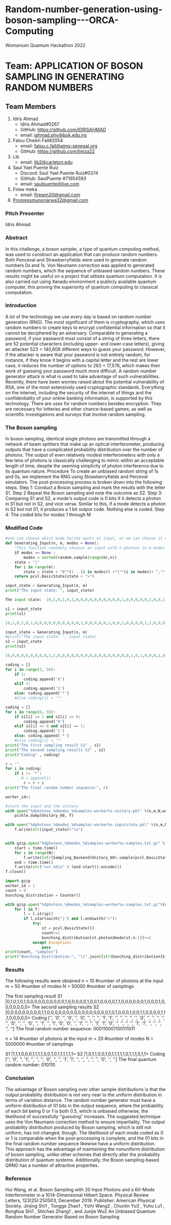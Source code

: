 # Random-number-generation-using-boson-sampling---ORCA-Computing
Womanium Quantum Hackathon 2022

# Team: APPLICATION OF BOSON SAMPLING IN GENERATING RANDOM NUMBERS
## Team Members
1. Idris Ahmad
    * Idris Ahmad#0267 
    * GitHub: https://github.com/IDRISAHMAD
    * email: iahmad.phy@buk.edu.ng
2. Fatou Cheikh Fall#2054 
    * email: fatou.c.fall@aims-senegal.org
    * GitHub: https://github.com/timza22
3. Lib
    * email: lib2@carleton.edu
4. Saul Yael Puente Ruiz
    * Discord: Saúl Yael Puente Ruiz#0374
    * GitHub: SaulPuente #71954593
    * email: saulpuente@live.com
5. Firew meka
    * email: firewm20@gmail.com
6. Progressmunoriarwa32@gmail.com

### Pitch Presenter
Idris Ahmad

### Abstract
In this challenge, a boson sampler, a type of quantum computing method, was used to construct an application that can produce random numbers. Both Penceval and Strawberryfields were used to generate random numbers 0s and 1s. Von Neumann correction was applied to generated random numbers, which the sequence of unbiased random numbers. These results might be useful on a project that utilizes quantum computation. It is also carried out using Xanadu environment a publicly available quantum computer, this proving the superiority of quantum computing to classical computation.
### Introduction 
A lot of the technology we use every day is based on random number generation (RNG). The most significant of them is cryptography, which uses random numbers to create keys to encrypt confidential information so that it cannot be deciphered by an adversary. Comparable to generating a password, if your password must consist of a string of three letters, there are 52 potential characters (including upper- and lower-case letters), giving an attacker 523 = 140,608 different ways to guess your password. However, if the attacker is aware that your password is not entirely random, for instance, if they know it begins with a capital letter and the rest are lower case, it reduces the number of options to 263 = 17,576, which makes their work of guessing your password much more difficult.
A random number generator attack is what is used to take advantage of such vulnerabilities. Recently, there have been worries raised about the potential vulnerability of RSA, one of the most extensively used cryptographic standards. Everything on the internet, including the security of the internet of things and the confidentiality of your online banking information, is supported by this technology.
There are uses for random numbers besides encryption. They are necessary for lotteries and other chance-based games, as well as scientific investigations and surveys that involve random sampling.

### The Boson sampling
In boson sampling, identical single photons are transmitted through a network of beam splitters that make up an optical interferometer, producing outputs that have a complicated probability distribution over the number of photons. The output of even relatively modest interferometers with only a few tens of photons is classically challenging to mimic within an acceptable length of time, despite the seeming simplicity of photon interference due to its quantum nature.
Procedure
To create an unbiased random string of 1s and 0s, we implement the RNG using Strawberryfields and Perceval simulators.
The post-processing process is broken down into the following steps.
Step 1: Conduct a Boson sampling and mark the results with the letter S1.
Step 2 Repeat the Boson sampling and note the outcome as S2.
Step 3: Comparing S1 and S2, a mode's output code is 0 bits if it detects a photon in S1 but not in S2, and vice versa. Similar to this, if a mode detects a photon in S2 but not S1, it produces a 1 bit output code. Nothing else is coded.
Step 4: The coded bits for modes 1 through M
### Modified Code
```python
#one can choose which mode he/she wants at input, or we can choose it randomly
def Generating_Input(n, m, modes = None):
    "This function randomly chooses an input with n photons in m modes."
    if modes == None :
        modes = sorted(random.sample(range(m),n))
    state = "|"
    for i in range(m):
        state = state + "0"*(1 - (i in modes)) +"1"*(i in modes)+ ","*(i < m-1)
    return pcvl.BasicState(state + ">")

input_state = Generating_Input(n, m)
print("The input state: ", input_state)

The input state:  |0,1,0,1,0,1,0,0,0,0,0,0,0,0,0,0,1,0,0,0,0,0,1,0,0,1,0,0,0,0,1,1,0,0,0,0,0,0,1,0,0,0,1,0,0,0,0,0,0,0>

s1 = input_state
print(s1)

|0,1,0,1,0,1,0,0,0,0,0,0,0,0,0,0,1,0,0,0,0,0,1,0,0,1,0,0,0,0,1,1,0,0,0,0,0,0,1,0,0,0,1,0,0,0,0,0,0,0>

input_state = Generating_Input(n, m)
#print("The input state: ", input_state)
s2 = input_state
print(s2)

|0,0,0,0,0,0,0,0,0,1,1,0,0,0,0,0,0,0,0,0,0,0,0,0,0,0,0,1,0,1,0,0,0,1,0,0,1,1,0,0,0,0,1,1,1,0,0,0,0,0>

coding = []
for i in range(1, 50):
    if 1:
        coding.append('0')
    elif 2:
        coding.append('1') 
    else: coding.append('*')
    #else coding[i] = '*'

coding = []
for i in range(0, 50):
    if s1[i] == 1 and s2[i] == 0:
        coding.append('0')
    elif s1[i] == 0 and s2[i] == 1:
        coding.append('1') 
    else: coding.append('*')
    #else coding[i] = '*'
print("The first sampling result S1" , s1)
print("The second sampling results S2" , s2)
print("Coding" , coding)

r = ''
for i in coding:
    if i != '*':
       # r.append(i)
        r = r + i
print("The final random number sequence:", r)

worker_id=1

#store the input and the unitary
with open("%dphotons_%dmodes_%dsamples-worker%s-unitary.pkl" %(n,m,N,worker_id), 'wb') as f:
    pickle.dump(Unitary_60, f)

with open("%dphotons_%dmodes_%dsamples-worker%s-inputstate.pkl" %(n,m,N,worker_id), 'w') as f:
    f.write(str(input_state)+"\n")


with gzip.open("%dphotons_%dmodes_%dsamples-worker%s-samples.txt.gz" %(n,m,N,worker_id), 'wb') as f:
    start = time.time()
    for i in range(N):
        f.write((str(Sampling_Backend(Unitary_60).sample(pcvl.BasicState(input_state)))+"\n").encode());
    end = time.time()
    f.write(str("==> %d\n" % (end-start)).encode())
f.close()

import gzip
worker_id = 1
count = 0
bunching_distribution = Counter()

with gzip.open("%dphotons_%dmodes_%dsamples-worker%s-samples.txt.gz"%(n,m,N,worker_id), "rt") as f:
    for l in f:
        l = l.strip()
        if l.startswith("|") and l.endswith(">"):
            try:
                st = pcvl.BasicState(l)
                count+=1
                bunching_distribution[st.photon2mode(st.n-1)]+=1
            except Exception:
                pass
print(count, "samples")
print("Bunching Distribution:", "\t".join([str(bunching_distribution[k]) for k in range(m)]))
```
### Results
The following results were obtained 
n = 10       #number of photons at the input
m = 50      #number of modes
N = 50000  #number of samplings

The first sampling result S1 |0,1,0,1,0,1,0,0,0,0,0,0,0,0,0,0,1,0,0,0,0,0,1,0,0,1,0,0,0,0,1,1,0,0,0,0,0,0,1,0,0,0,1,0,0,0,0,0,0,0>
The second sampling results S2 |0,0,0,0,0,0,0,0,0,1,1,0,0,0,0,0,0,0,0,0,0,0,0,0,0,0,0,1,0,1,0,0,0,1,0,0,1,1,0,0,0,0,1,1,1,0,0,0,0,0>
Coding ['*', '0', '*', '0', '*', '0', '*', '*', '*', '1', '1', '*', '*', '*', '*', '*', '0', '*', '*', '*', '*', '*', '0', '*', '*', '0', '*', '1', '*', '1', '0', '0', '*', '1', '*', '*', '1', '1', '0', '*', '*', '*', '*', '1', '1', '*', '*', '*', '*', '*']
The final random number sequence: 000110001100111011


n = 14       #number of photons at the input
m = 20      #number of modes
N = 5000000  #number of samplings

S1 |1,1,1,0,0,0,1,1,1,1,0,0,1,0,1,1,1,1,1,1>
S2 |1,0,1,1,0,0,1,0,1,1,1,1,1,0,1,1,1,0,1,1>
Coding ['*', '0', '*', '1', '*', '*', '*', '0', '*', '*', '1', '1', '*', '*', '*', '*', '*', '0', '*', '*']
The final quantum random number: 010110


### Conclusion
The advantage of Boson sampling over other sample distributions is that the output probability distribution is not very near to the uniform distribution in terms of variation distance. The random number generator must have a uniform distribution of 01 bits in the output sequence, where the probability of each bit being 0 or 1 is both 0.5, which is unbiased otherwise, the likelihood of successfully "guessing" increases. 
The suggested technique uses the Von Neumann correction method to ensure impartiality. The output probability distribution produced by Boson sampling, which is still not uniform, has not changed, though. The likelihood of each mode coded as 0 or 1 is comparable when the post-processing is complete, and the 01 bits in the final random number sequence likewise have a uniform distribution. This approach has the advantage of maintaining the nonuniform distribution of boson sampling, unlike other schemes that directly alter the probability distribution of quantum systems. Additionally, the Boson sampling-based QRNG has a number of attractive properties.
### Reference
Hui Wang, et al. Boson Sampling with 20 Input Photons and a 60-Mode Interferometer in a 1014-Dimensional Hilbert Space. Physical Review Letters, 123(25):250503, December 2019. Publisher: American Physical Society.
Jinjing Shi1 , Tongge Zhao1 , Yizhi Wang2 , Chunlin Yu3 , Yuhu Lu1 , Ronghua Shi1 , Shichao Zhang1 , and Junjie Wu2 An Unbiased Quantum Random Number Generator Based on Boson Sampling
